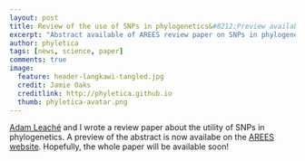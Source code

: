 ```yaml
---
layout: post
title: Review of the use of SNPs in phylogenetics&#8212;Preview available
excerpt: "Abstract available of AREES review paper on SNPs in phylogenetics."
author: phyletica
tags: [news, science, paper]
comments: true
image:
  feature: header-langkawi-tangled.jpg
  credit: Jamie Oaks
  creditlink: http://phyletica.github.io
  thumb: phyletica-avatar.png
---
```


[Adam Leaché](http://faculty.washington.edu/leache/wordpress/)
and I wrote a review paper about the utility of SNPs in phylogenetics.
A preview of the abstract is now availabe on the
[AREES website](http://www.annualreviews.org/doi/10.1146/annurev-ecolsys-110316-022645).
Hopefully, the whole paper will be available soon!
